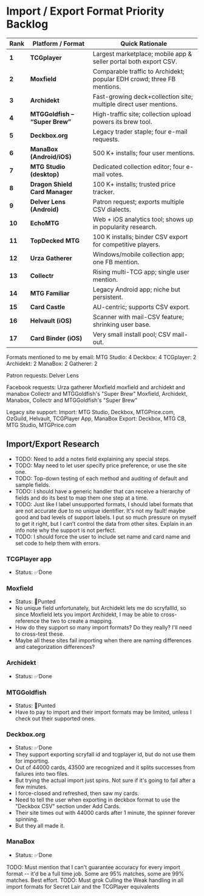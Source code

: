 # Import / Export Format Priority Backlog

| Rank   | Platform / Format              | Quick Rationale                                                        |
| ------ | ------------------------------ | ---------------------------------------------------------------------- |
| **1**  | **TCGplayer**                  | Largest marketplace; mobile app & seller portal both export CSV.       |
| **2**  | **Moxfield**                   | Comparable traffic to Archidekt; popular EDH crowd; three FB mentions. |
| **3**  | **Archidekt**                  | Fast-growing deck+collection site; multiple direct user mentions.      |
| **4**  | **MTGGoldfish – “Super Brew”** | High-traffic site; collection upload powers its brew tool.             |
| **5**  | **Deckbox.org**                | Legacy trader staple; four e-mail requests.                            |
| **6**  | **ManaBox (Android/iOS)**      | 500 K+ installs; four user mentions.                                   |
| **7**  | **MTG Studio (desktop)**       | Dedicated collection editor; four e-mail votes.                        |
| **8**  | **Dragon Shield Card Manager** | 100 K+ installs; trusted price tracker.                                |
| **9**  | **Delver Lens (Android)**      | Patron request; exports multiple CSV dialects.                         |
| **10** | **EchoMTG**                    | Web + iOS analytics tool; shows up in popularity research.             |
| **11** | **TopDecked MTG**              | 100 K installs; binder CSV export for competitive players.             |
| **12** | **Urza Gatherer**              | Windows/mobile collection app; one FB mention.                         |
| **13** | **Collectr**                   | Rising multi-TCG app; single user mention.                             |
| **14** | **MTG Familiar**               | Legacy Android app; niche but persistent.                              |
| **15** | **Card Castle**                | AU-centric; supports CSV export.                                       |
| **16** | **Helvault (iOS)**             | Scanner with mail-CSV feature; shrinking user base.                    |
| **17** | **Card Binder (iOS)**          | Very small install pool; CSV mail-out.                                 |

Formats mentioned to me by email:
MTG Studio: 4
Deckbox: 4
TCGplayer: 2
Archidekt: 2
ManaBox: 2
Gatherer: 2

Patron requests: Delver Lens

Facebook requests:
Urza gatherer
Moxfield
moxfield and archidekt and manabox
Collectr and MTGGoldfish's "Super Brew"
Moxfield, Archidekt, Manabox, Collectr and MTGGoldfish's "Super Brew"

Legacy site support:
Import: MTG Studio, Deckbox, MTGPrice.com, OzGuild, Helvault, TCGPlayer App, ManaBox
Export: Deckbox, MTG CB, MTG Studio, MTGPrice.com

## Import/Export Research

- TODO: Need to add a notes field explaining any special steps.
- TODO: May need to let user specify price preference, or use the site one.
- TODO: Top-down testing of each method and auditing of default and sample fields.
- TODO: I should have a generic handler that can receive a hierarchy of fields and do its best to map them one step at a time.
- TODO: Just like I label unsupported formats, I should label formats that are not accurate due to no unique identifier. It's not my fault! maybe good and bad levels of support labels. I put so much pressure on myself to get it right, but I can't control the data from other sites. Explain in an info note why the support is not perfect.
- TODO: I should force the user to include set name and card name and set code to help them with errors.

### TCGPlayer app

- Status: ✅Done

### Moxfield

- Status: 🏈Punted
- No unique field unfortunately, but Archidekt lets me do scryfallId, so since Moxfield lets you import Archidekt, I may be able to cross-reference the two to create a mapping.
- How do they support so many import formats? Do they really? I'll need to cross-test these.
- Maybe all these sites fail importing when there are naming differences and categorization differences?

### Archidekt

- Status: ✅Done

### MTGGoldfish

- Status: 🏈Punted
- Have to pay to import and their import formats may be limited, unless I check out their supported ones.

### Deckbox.org

- Status: ✅Done
- They support exporting scryfall id and tcgplayer id, but do not use them for importing.
- Out of 44000 cards, 43500 are recognized and it splits successes from failures into two files.
- But trying the actual import just spins. Not sure if it's going to fail after a few minutes.
- I force-closed and refreshed, then saw my cards.
- Need to tell the user when exporting in deckbox format to use the "Deckbox CSV" section under Add Cards.
- Their site times out with 44000 cards after 1 minute, the spinner forever spinning.
- But they all made it.

### ManaBox

- Status: ✅Done

TODO: Must mention that I can't guarantee accuracy for every import format -- it'd be a full time job. Some are 95% matches, some are 99% matches. Best effort.
TODO: Must grok Culling the Weak handling in all import formats for Secret Lair and the TCGPlayer equivalents
